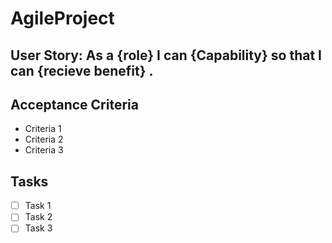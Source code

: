 # AgileProject

## User Story: As a {role} I can {Capability} so that I can {recieve benefit} .

## Acceptance Criteria
- Criteria 1
- Criteria 2
- Criteria 3
## Tasks
- [ ] Task 1
- [ ] Task 2
- [ ] Task 3
